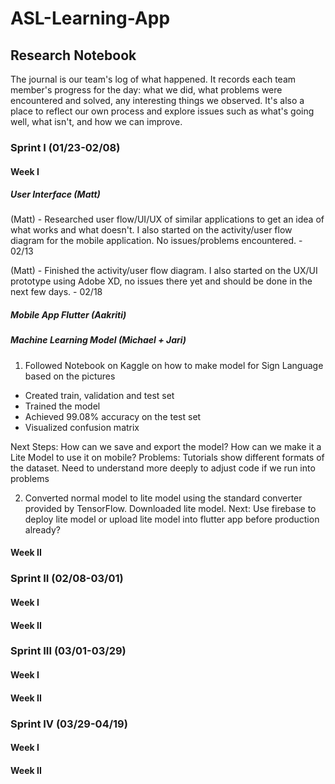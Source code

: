 # ASL-Learning-App

## Research Notebook

The journal is our team's log of what happened. It records each team member's progress for the day: what we did, what problems were encountered and solved, any interesting things we observed. It's also a place to reflect our own process and explore issues such as what's going well, what isn't, and how we can improve.

### Sprint I (01/23-02/08)

#### Week I
##### User Interface (Matt)

(Matt) - Researched user flow/UI/UX of similar applications to get an idea of what works and what doesn't. I also started on the activity/user flow diagram for the mobile application. No issues/problems encountered. - 02/13

(Matt) - Finished the activity/user flow diagram. I also started on the UX/UI prototype using Adobe XD, no issues there yet and should be done in the next few days. - 02/18

##### Mobile App Flutter (Aakriti)
##### Machine Learning Model (Michael + Jari)
1. Followed Notebook on Kaggle on how to make model for Sign Language based on the pictures
 - Created train, validation and test set
 - Trained the model
 - Achieved 99.08% accuracy on the test set
 - Visualized confusion matrix

Next Steps: How can we save and export the model? How can we make it a Lite Model to use it on mobile?
Problems: Tutorials show different formats of the dataset. Need to understand more deeply to adjust code if we run into problems

2. Converted normal model to lite model using the standard converter provided by TensorFlow. Downloaded lite model.
Next: Use firebase to deploy lite model or upload lite model into flutter app before production already?

#### Week II

### Sprint II (02/08-03/01)

#### Week I 

#### Week II

### Sprint III (03/01-03/29)

#### Week I 

#### Week II

### Sprint IV (03/29-04/19)

#### Week I 

#### Week II
